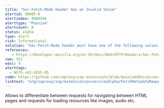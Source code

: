 ```yaml
---
title: "Sec-Fetch-Mode Header Has an Invalid Value"
alertid: 90005-6
alertindex: 9000506
alerttype: "Passive"
alertcount: 8
status: alpha
type: alert
risk: Informational
solution: "Sec-Fetch-Mode header must have one of the following values: cors, no-cors, navigate, same-origin, or websocket."
references:
   - https://developer.mozilla.org/en-US/docs/Web/HTTP/Headers/Sec-Fetch-Mode
cwe: 352
wasc: 9
alerttags: 
  - WSTG-v42-SESS-05
code: https://github.com/zaproxy/zap-extensions/blob/main/addOns/pscanrulesAlpha/src/main/java/org/zaproxy/zap/extension/pscanrulesAlpha/FetchMetadataRequestHeadersScanRule.java
linktext: "org/zaproxy/zap/extension/pscanrulesAlpha/FetchMetadataRequestHeadersScanRule.java"
---
```

Allows to differentiate between requests for navigating between HTML pages and requests for loading resources like images, audio etc.
